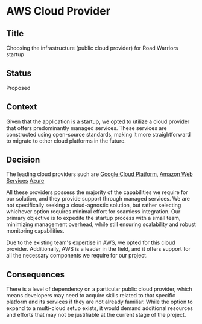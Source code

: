 # AWS Cloud Provider

## Title
Choosing the infrastructure (public cloud provider) for Road Warriors startup
## Status
Proposed

## Context
Given that the application is a startup, we opted to utilize a cloud provider that offers predominantly managed services. These services are constructed using open-source standards, making it more straightforward to migrate to other cloud platforms in the future. 

## Decision
The  leading cloud providers such are
[Google Cloud Platform](https://cloud.google.com/), 
[Amazon Web Services](https://aws.amazon.com/) 
[Azure](https://azure.microsoft.com/) 

All these providers possess the majority of the capabilities we require for our solution, and they provide support through managed services. We are not specifically seeking a cloud-agnostic solution, but rather selecting whichever option requires minimal effort for seamless integration. Our primary objective is to expedite the startup process with a small team, minimizing management overhead, while still ensuring scalability and robust monitoring capabilities.

Due to the existing team's expertise in AWS, we opted for this cloud provider. Additionally, AWS is a leader in the field, and it offers support for all the necessary components we require for our project.

## Consequences
There is a level of dependency on a particular public cloud provider, which means developers may need to acquire skills related to that specific platform and its services if they are not already familiar. While the option to expand to a multi-cloud setup exists, it would demand additional resources and efforts that may not be justifiable at the current stage of the project.
